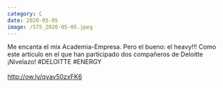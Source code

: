 ```yaml
--- 
category: C 
date: 2020-05-05 
image: /575_2020-05-05.jpeg 
--- 
```


Me encanta el mix Academia-Empresa. Pero el bueno: el heavy!!! Como este artículo en el que han participado dos compañeros de Deloitte ¡Nivelazo! #DELOITTE #ENERGY<br><br>http://ow.ly/qyav50zxFK6